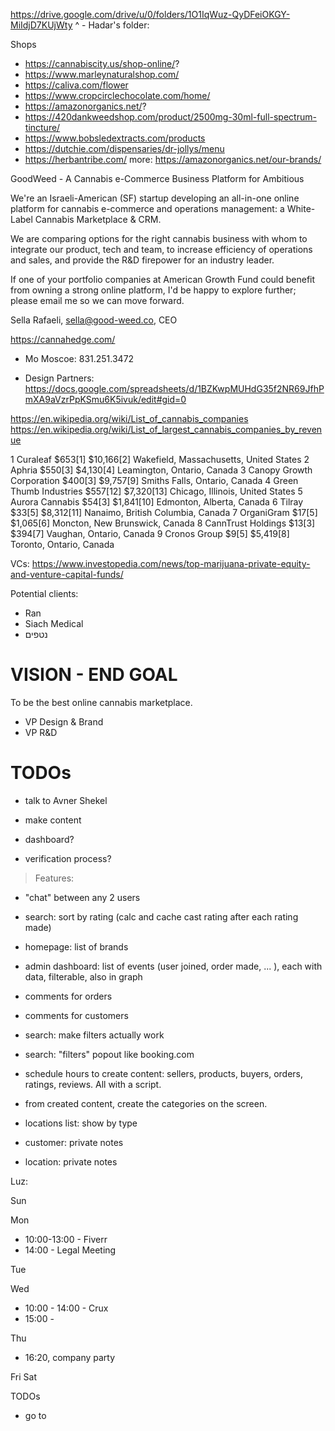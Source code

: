 https://drive.google.com/drive/u/0/folders/1O1IqWuz-QyDFeiOKGY-MiIdjD7KUjWty
^ - Hadar's folder: 


Shops 
* https://cannabiscity.us/shop-online/?
* https://www.marleynaturalshop.com/
* https://caliva.com/flower
* https://www.cropcirclechocolate.com/home/
* https://amazonorganics.net/?
* https://420dankweedshop.com/product/2500mg-30ml-full-spectrum-tincture/
* https://www.bobsledextracts.com/products
* https://dutchie.com/dispensaries/dr-jollys/menu
* https://herbantribe.com/
more: https://amazonorganics.net/our-brands/

GoodWeed - A Cannabis e-Commerce Business Platform for Ambitious 



We're an Israeli-American (SF) startup developing an all-in-one online platform for cannabis e-commerce and operations management: a White-Label Cannabis Marketplace & CRM. 

We are comparing options for the right cannabis business with whom to integrate our product, tech and team, to increase efficiency of operations and sales, and provide the R&D firepower for an industry leader. 

If one of your portfolio companies at American Growth Fund could benefit from owning a strong online platform, I'd be happy to explore further; please email me so we can move forward. 

Sella Rafaeli, sella@good-weed.co, CEO 

https://cannahedge.com/

- Mo Moscoe: 831.251.3472

- Design Partners: https://docs.google.com/spreadsheets/d/1BZKwpMUHdG35f2NR69JfhPmXA9aVzrPpKSmu6K5ivuk/edit#gid=0



https://en.wikipedia.org/wiki/List_of_cannabis_companies
https://en.wikipedia.org/wiki/List_of_largest_cannabis_companies_by_revenue

1 Curaleaf  $653[1] $10,166[2]  Wakefield, Massachusetts, United States
2 Aphria  $550[3] $4,130[4] Leamington, Ontario, Canada
3 Canopy Growth Corporation $400[3] $9,757[9] Smiths Falls, Ontario, Canada
4 Green Thumb Industries  $557[12]  $7,320[13]  Chicago, Illinois, United States
5 Aurora Cannabis $54[3]  $1,841[10]  Edmonton, Alberta, Canada
6 Tilray  $33[5]  $8,312[11]  Nanaimo, British Columbia, Canada
7 OrganiGram  $17[5]  $1,065[6] Moncton, New Brunswick, Canada
8 CannTrust Holdings  $13[3]  $394[7] Vaughan, Ontario, Canada
9 Cronos Group  $9[5] $5,419[8] Toronto, Ontario, Canada

VCs:
https://www.investopedia.com/news/top-marijuana-private-equity-and-venture-capital-funds/

Potential clients:
* Ran 
* Siach Medical 
* נטפים


VISION - END GOAL
=================
To be the best online cannabis marketplace.

* VP Design & Brand 
* VP R&D 

TODOs
=====
- talk to Avner Shekel 
- make content 

- dashboard?
- verification process? 

> Features: 
- "chat" between any 2 users
- search: sort by rating (calc and cache cast rating after each rating made)
- homepage: list of brands 
- admin dashboard: list of events (user joined, order made, ... ), each with data, filterable, also in graph 
- comments for orders 
- comments for customers 
- search: make filters actually work
- search: "filters" popout like booking.com

- schedule hours to create content: sellers, products, buyers, orders, ratings, reviews. All with a script. 

- from created content, create the categories on the screen. 


- locations list: show by type
- customer: private notes
- location: private notes



Luz:

Sun

Mon
  - 10:00-13:00 - Fiverr
  - 14:00 - Legal Meeting

Tue

Wed
- 10:00 - 14:00 - Crux 
- 15:00 - 

Thu 
- 16:20, company party

Fri
Sat 


TODOs
- go to 